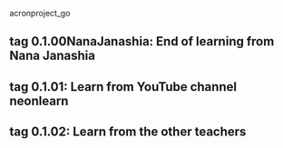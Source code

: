 acronproject_go

tag 0.1.00NanaJanashia:
   End of learning from Nana Janashia
-----------------------------------------
 tag 0.1.01:
   Learn from YouTube channel neonlearn
-----------------------------------------------------------------------
tag 0.1.02:
   Learn from the other teachers
-----------------------------------------------------------------------
